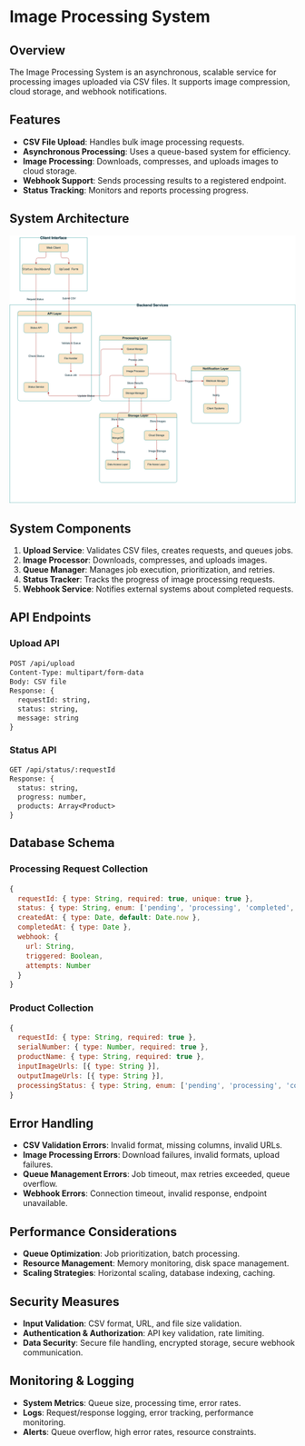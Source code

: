 # Image Processing System

## Overview
The Image Processing System is an asynchronous, scalable service for processing images uploaded via CSV files. It supports image compression, cloud storage, and webhook notifications.

## Features
- **CSV File Upload**: Handles bulk image processing requests.
- **Asynchronous Processing**: Uses a queue-based system for efficiency.
- **Image Processing**: Downloads, compresses, and uploads images to cloud storage.
- **Webhook Support**: Sends processing results to a registered endpoint.
- **Status Tracking**: Monitors and reports processing progress.

## System Architecture
![System Architecture](Image_processing.png)

## System Components
1. **Upload Service**: Validates CSV files, creates requests, and queues jobs.
2. **Image Processor**: Downloads, compresses, and uploads images.
3. **Queue Manager**: Manages job execution, prioritization, and retries.
4. **Status Tracker**: Tracks the progress of image processing requests.
5. **Webhook Service**: Notifies external systems about completed requests.

## API Endpoints
### Upload API
```http
POST /api/upload
Content-Type: multipart/form-data
Body: CSV file
Response: {
  requestId: string,
  status: string,
  message: string
}
```

### Status API
```http
GET /api/status/:requestId
Response: {
  status: string,
  progress: number,
  products: Array<Product>
}
```

## Database Schema
### Processing Request Collection
```javascript
{
  requestId: { type: String, required: true, unique: true },
  status: { type: String, enum: ['pending', 'processing', 'completed', 'failed'] },
  createdAt: { type: Date, default: Date.now },
  completedAt: { type: Date },
  webhook: {
    url: String,
    triggered: Boolean,
    attempts: Number
  }
}
```

### Product Collection
```javascript
{
  requestId: { type: String, required: true },
  serialNumber: { type: Number, required: true },
  productName: { type: String, required: true },
  inputImageUrls: [{ type: String }],
  outputImageUrls: [{ type: String }],
  processingStatus: { type: String, enum: ['pending', 'processing', 'completed', 'failed'] }
}
```

## Error Handling
- **CSV Validation Errors**: Invalid format, missing columns, invalid URLs.
- **Image Processing Errors**: Download failures, invalid formats, upload failures.
- **Queue Management Errors**: Job timeout, max retries exceeded, queue overflow.
- **Webhook Errors**: Connection timeout, invalid response, endpoint unavailable.

## Performance Considerations
- **Queue Optimization**: Job prioritization, batch processing.
- **Resource Management**: Memory monitoring, disk space management.
- **Scaling Strategies**: Horizontal scaling, database indexing, caching.

## Security Measures
- **Input Validation**: CSV format, URL, and file size validation.
- **Authentication & Authorization**: API key validation, rate limiting.
- **Data Security**: Secure file handling, encrypted storage, secure webhook communication.

## Monitoring & Logging
- **System Metrics**: Queue size, processing time, error rates.
- **Logs**: Request/response logging, error tracking, performance monitoring.
- **Alerts**: Queue overflow, high error rates, resource constraints.

